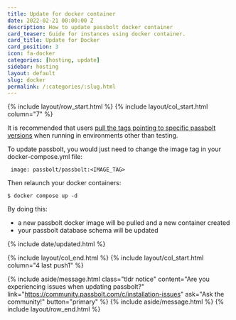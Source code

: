 ```yaml
---
title: Update for docker container
date: 2022-02-21 00:00:00 Z
description: How to update passbolt docker container
card_teaser: Guide for instances using docker container.
card_title: Update for Docker
card_position: 3
icon: fa-docker
categories: [hosting, update]
sidebar: hosting
layout: default
slug: docker
permalink: /:categories/:slug.html
---
```


{% include layout/row_start.html %}
{% include layout/col_start.html column="7" %}

It is recommended that users [pull the tags pointing to specific passbolt versions](https://hub.docker.com/r/passbolt/passbolt/tags) when running in environments other than testing.

To update passbolt, you would just need to change the image tag in your docker-compose.yml file:

```
 image: passbolt/passbolt:<IMAGE_TAG>
```

Then relaunch your docker containers:

```
$ docker compose up -d
```

By doing this:

* a new passbolt docker image will be pulled and a new container created
* your passbolt database schema will be updated

{% include date/updated.html %}

{% include layout/col_end.html %}
{% include layout/col_start.html column="4 last push1" %}


{% include aside/message.html
    class="tldr notice"
    content="Are you experiencing issues when updating passbolt?"
    link="https://community.passbolt.com/c/installation-issues"
    ask="Ask the community!"
    button="primary"
%}
{% include aside/message.html %}
{% include layout/row_end.html %}
